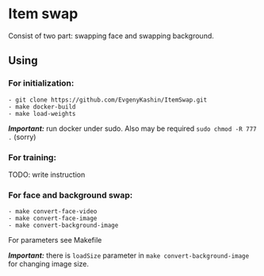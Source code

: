 # Item swap
Consist of two part: swapping face and swapping background.
## Using
### For initialization:
```
- git clone https://github.com/EvgenyKashin/ItemSwap.git
- make docker-build
- make load-weights
```

***Important:*** run docker under sudo. Also may be required
```sudo chmod -R 777 .``` (sorry)

### For training:
TODO: write instruction

### For face and background swap:
```
- make convert-face-video
- make convert-face-image
- make convert-background-image
```
For parameters see Makefile

***Important:*** there is ```loadSize``` parameter in ```make convert-background-image``` for changing image size.
